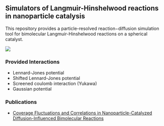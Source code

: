 ## Simulators of Langmuir-Hinshelwood reactions in nanoparticle catalysis
This repository provides a particle-resolved reaction−diffusion simulation tool for bimolecular Langmuir-Hinshelwood reactions on a spherical catalyst.

![](https://i.imgur.com/HiwMRF8.png)


### Provided Interactions
- Lennard-Jones potential
- Shifted Lennard-Jones potential
- Screened coulomb interaction (Yukawa)
- Gaussian potential

### Publications
- [Coverage Fluctuations and Correlations in Nanoparticle-Catalyzed Diffusion-Influenced Bimolecular Reactions](https://pubs.acs.org/doi/full/10.1021/acs.jpcc.0c06898) 
